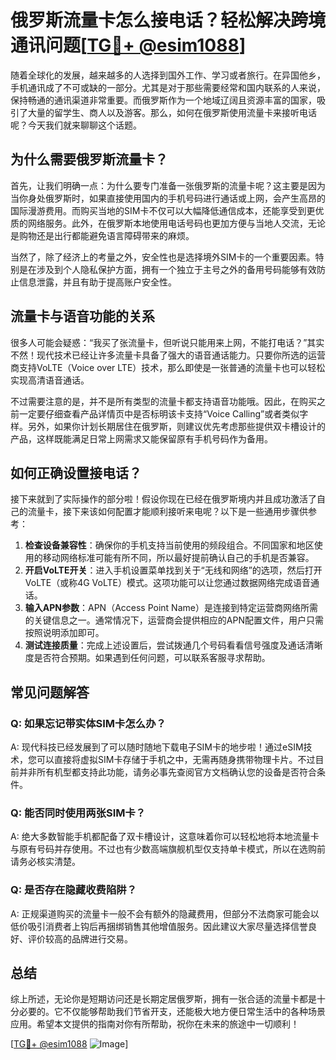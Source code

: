 # 俄罗斯流量卡怎么接电话？轻松解决跨境通讯问题[[TG💪+ @esim1088](https://t.me/s/esim1088)]

随着全球化的发展，越来越多的人选择到国外工作、学习或者旅行。在异国他乡，手机通讯成了不可或缺的一部分。尤其是对于那些需要经常和国内联系的人来说，保持畅通的通讯渠道非常重要。而俄罗斯作为一个地域辽阔且资源丰富的国家，吸引了大量的留学生、商人以及游客。那么，如何在俄罗斯使用流量卡来接听电话呢？今天我们就来聊聊这个话题。

## 为什么需要俄罗斯流量卡？

首先，让我们明确一点：为什么要专门准备一张俄罗斯的流量卡呢？这主要是因为当你身处俄罗斯时，如果直接使用国内的手机号码进行通话或上网，会产生高昂的国际漫游费用。而购买当地的SIM卡不仅可以大幅降低通信成本，还能享受到更优质的网络服务。此外，在俄罗斯本地使用电话号码也更加方便与当地人交流，无论是购物还是出行都能避免语言障碍带来的麻烦。

当然了，除了经济上的考量之外，安全性也是选择境外SIM卡的一个重要因素。特别是在涉及到个人隐私保护方面，拥有一个独立于主号之外的备用号码能够有效防止信息泄露，并且有助于提高账户安全性。

## 流量卡与语音功能的关系

很多人可能会疑惑：“我买了张流量卡，但听说只能用来上网，不能打电话？”其实不然！现代技术已经让许多流量卡具备了强大的语音通话能力。只要你所选的运营商支持VoLTE（Voice over LTE）技术，那么即使是一张普通的流量卡也可以轻松实现高清语音通话。

不过需要注意的是，并不是所有类型的流量卡都支持语音功能哦。因此，在购买之前一定要仔细查看产品详情页中是否标明该卡支持“Voice Calling”或者类似字样。另外，如果你计划长期居住在俄罗斯，则建议优先考虑那些提供双卡槽设计的产品，这样既能满足日常上网需求又能保留原有手机号码作为备用。

## 如何正确设置接电话？

接下来就到了实际操作的部分啦！假设你现在已经在俄罗斯境内并且成功激活了自己的流量卡，接下来该如何配置才能顺利接听来电呢？以下是一些通用步骤供参考：

1. **检查设备兼容性**：确保你的手机支持当前使用的频段组合。不同国家和地区使用的移动网络标准可能有所不同，所以最好提前确认自己的手机是否兼容。
2. **开启VoLTE开关**：进入手机设置菜单找到关于“无线和网络”的选项，然后打开VoLTE（或称4G VoLTE）模式。这项功能可以让您通过数据网络完成语音通话。
3. **输入APN参数**：APN（Access Point Name）是连接到特定运营商网络所需的关键信息之一。通常情况下，运营商会提供相应的APN配置文件，用户只需按照说明添加即可。
4. **测试连接质量**：完成上述设置后，尝试拨通几个号码看看信号强度及通话清晰度是否符合预期。如果遇到任何问题，可以联系客服寻求帮助。

## 常见问题解答

### Q: 如果忘记带实体SIM卡怎么办？
A: 现代科技已经发展到了可以随时随地下载电子SIM卡的地步啦！通过eSIM技术，您可以直接将虚拟SIM卡存储于手机之中，无需再随身携带物理卡片。不过目前并非所有机型都支持此功能，请务必事先查阅官方文档确认您的设备是否符合条件。

### Q: 能否同时使用两张SIM卡？
A: 绝大多数智能手机都配备了双卡槽设计，这意味着你可以轻松地将本地流量卡与原有号码并存使用。不过也有少数高端旗舰机型仅支持单卡模式，所以在选购前请务必核实清楚。

### Q: 是否存在隐藏收费陷阱？
A: 正规渠道购买的流量卡一般不会有额外的隐藏费用，但部分不法商家可能会以低价吸引消费者上钩后再捆绑销售其他增值服务。因此建议大家尽量选择信誉良好、评价较高的品牌进行交易。

## 总结

综上所述，无论你是短期访问还是长期定居俄罗斯，拥有一张合适的流量卡都是十分必要的。它不仅能够帮助我们节省开支，还能极大地方便日常生活中的各种场景应用。希望本文提供的指南对你有所帮助，祝你在未来的旅途中一切顺利！

[[TG💪+ @esim1088](https://t.me/s/esim1088) ![Image](https://i.postimg.cc/4NQfJmqS/Snipaste-2025-05-13-00-14-12.png)]